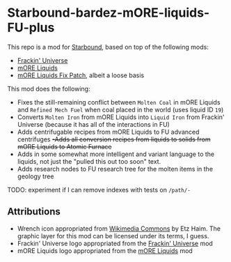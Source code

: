 # Starbound-bardez-mORE-liquids-FU-plus

This repo is a mod for [Starbound](https://playstarbound.com/), based on top of the following mods:
- [Frackin' Universe](https://steamcommunity.com/sharedfiles/filedetails/?id=729480149) 
- [mORE Liquids](https://steamcommunity.com/sharedfiles/filedetails/?id=1318339314)
- [mORE Liquids Fix Patch](https://steamcommunity.com/sharedfiles/filedetails/?id=2128491231), albeit a loose basis

This mod does the following:

- Fixes the still-remaining conflict between `Molten Coal` in mORE Liquids and `Refined Mech Fuel` when coal placed in the world (uses liquid ID `19`)
- Converts `Molten Iron` from mORE Liquids into `Liquid Iron` from Frackin' Universe (because it has all of the interactions in FU)
- Adds centrifugable recipes from mORE Liquids to FU advanced centrifuges
~~-Adds all conversion recipes from liquids to solids from mORE Liquids to Atomic Furnace~~
- Adds in some somewhat more intelligent and variant language to the liquids, not just the "pulled this out too soon" text.
- Adds research nodes to FU research tree for the molten items in the geology tree

TODO: experiment if I can remove indexes with tests on `/path/-`


## Attributions
- Wrench icon appropriated from [Wikimedia Commons](https://commons.wikimedia.org/wiki/File:Configure_openclipart.png) by Etz Haim. The graphic layer for this mod can be licensed under its terms, I guess.
- Frackin' Universe logo appropriated from the [Frackin' Universe](https://steamcommunity.com/sharedfiles/filedetails/?id=729480149) mod
- mORE Liquids logo appropriated from the [mORE Liquids](https://steamcommunity.com/sharedfiles/filedetails/?id=1318339314) mod